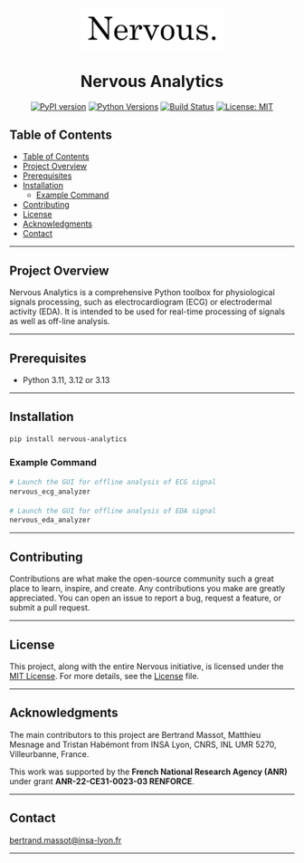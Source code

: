 <p align="center">
    <img src="https://raw.githubusercontent.com/sensors-inl/Nervous-Analytics/refs/heads/main/assets/nervous-logo.png" align="center" width="50%">
</p>
<p align="center">
    <h1 align="center">Nervous Analytics</h1>
</p>

<p align="center">
  <a href="https://badge.fury.io/py/nervous-analytics"><img src="https://badge.fury.io/py/nervous-analytics.svg" alt="PyPI version" height="18"></a>
  <a href="https://pypi.org/project/nervous-analytics/"><img src="https://img.shields.io/pypi/pyversions/nervous-analytics.svg" alt="Python Versions" height="18"></a>
  <a href="https://github.com/sensors-inl/Nervous-Analytics/actions"><img src="https://github.com/sensors-inl/Nervous-Analytics/workflows/CI/badge.svg" alt="Build Status" height="18"></a>
  <!-- a href="https://nervous-sensors.readthedocs.io/en/latest/?badge=latest"><img src="https://readthedocs.org/projects/nervous-sensors/badge/?version=latest" alt="Documentation Status" height="18"></a -->
  <!-- a href="https://pypi.org/project/nervous-sensors/"><img src="https://img.shields.io/pypi/dm/nervous-sensors.svg" alt="Downloads" height="18"></a -->
  <a href="https://opensource.org/licenses/MIT"><img src="https://img.shields.io/badge/License-MIT-yellow.svg" alt="License: MIT" height="18"></a>
</p>

## Table of Contents

- [Table of Contents](#table-of-contents)
- [Project Overview](#project-overview)
- [Prerequisites](#prerequisites)
- [Installation](#installation)
  - [Example Command](#example-command)
- [Contributing](#contributing)
- [License](#license)
- [Acknowledgments](#acknowledgments)
- [Contact](#contact)

---

## Project Overview

Nervous Analytics is a comprehensive Python toolbox for physiological signals processing, such as electrocardiogram (ECG) or electrodermal activity (EDA).
It is intended to be used for real-time processing of signals as well as
off-line analysis.

---

## Prerequisites

- Python 3.11, 3.12 or 3.13

---

## Installation

```bash
pip install nervous-analytics
```

### Example Command

```bash
# Launch the GUI for offline analysis of ECG signal
nervous_ecg_analyzer

# Launch the GUI for offline analysis of EDA signal
nervous_eda_analyzer
```

---

## Contributing

Contributions are what make the open-source community such a great place to learn, inspire, and create. Any contributions you make are greatly appreciated. You can open an issue to report a bug, request a feature, or submit a pull request.

---

## License

This project, along with the entire Nervous initiative, is licensed under the [MIT License](https://opensource.org/licenses/MIT). For more details, see the [License](LICENSE.md) file.

---

## Acknowledgments

The main contributors to this project are Bertrand Massot, Matthieu Mesnage and Tristan Habémont from INSA Lyon, CNRS, INL UMR 5270, Villeurbanne, France.

This work was supported by the **French National Research Agency (ANR)** under grant **ANR-22-CE31-0023-03 RENFORCE**.

---

## Contact

[bertrand.massot@insa-lyon.fr](mailto:bertrand.massot@insa-lyon.fr)

---
